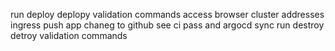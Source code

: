 run deploy
deplopy validation commands
access browser cluster addresses ingress
push app chaneg to github see ci pass and argocd sync
run destroy
detroy validation commands
